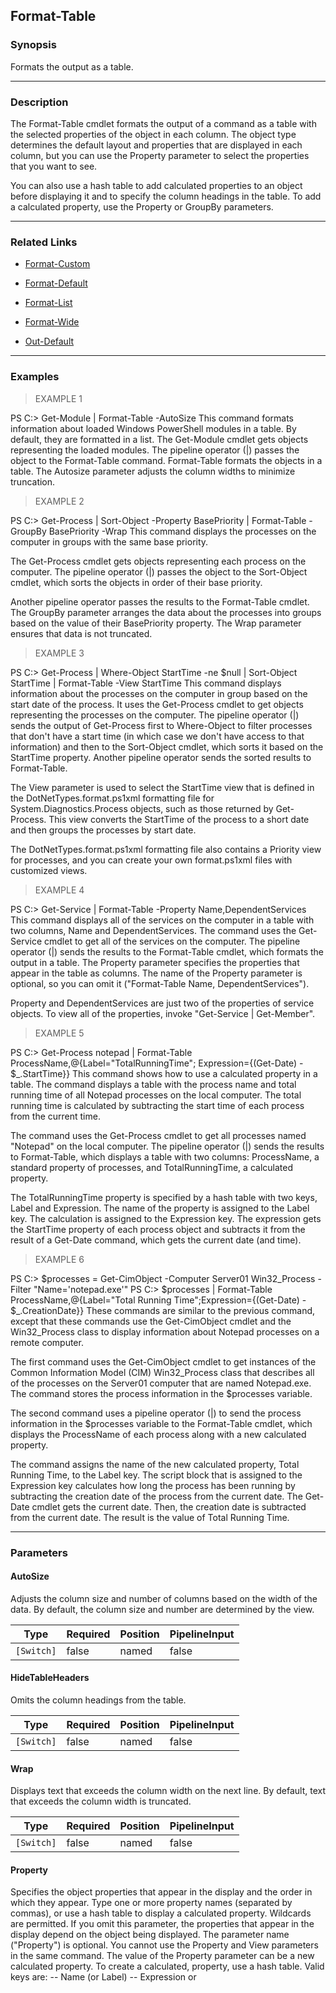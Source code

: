 Format-Table
------------

### Synopsis
Formats the output as a table.

---

### Description

The Format-Table cmdlet formats the output of a command as a table with the selected properties of the object in each column. The object type determines the default layout and properties that are displayed in each column, but you can use the Property parameter to select the properties that you want to see.

You can also use a hash table to add calculated properties to an object before displaying it and to specify the column headings in the table. To add a calculated property, use the Property or GroupBy parameters.

---

### Related Links
* [Format-Custom](Format-Custom)

* [Format-Default](Format-Default)

* [Format-List](Format-List)

* [Format-Wide](Format-Wide)

* [Out-Default](Out-Default)

---

### Examples
> EXAMPLE 1

PS C:\> Get-Module | Format-Table -AutoSize
This command formats information about loaded Windows PowerShell modules in a table. By default, they are formatted in a list. The Get-Module cmdlet gets objects representing the loaded modules. The pipeline operator (|) passes the object to the Format-Table command. Format-Table formats the objects in a table. The Autosize parameter adjusts the column widths to minimize truncation.
> EXAMPLE 2

PS C:\> Get-Process | Sort-Object -Property BasePriority | Format-Table -GroupBy BasePriority -Wrap
This command displays the processes on the computer in groups with the same base priority.

The Get-Process cmdlet gets objects representing each process on the computer. The pipeline operator (|) passes the object to the Sort-Object cmdlet, which sorts the objects in order of their base priority.

Another pipeline operator passes the results to the Format-Table cmdlet. The GroupBy parameter arranges the data about the processes into groups based on the value of their BasePriority property. The Wrap parameter ensures that data is not truncated.
> EXAMPLE 3

PS C:\> Get-Process | Where-Object StartTime -ne $null | Sort-Object StartTime | Format-Table -View StartTime
This command displays information about the processes on the computer in group based on the start date of the process. It uses the Get-Process cmdlet to get objects representing the processes on the computer. The pipeline operator (|) sends the output of Get-Process first to Where-Object to filter processes that don't have a start time (in which case we don't have access to that information) and then to the Sort-Object cmdlet, which sorts it based on the StartTime property. Another pipeline operator sends the sorted results to Format-Table.

The View parameter is used to select the StartTime view that is defined in the DotNetTypes.format.ps1xml formatting file for System.Diagnostics.Process objects, such as those returned by Get-Process. This view converts the StartTime of the process to a short date and then groups the processes by start date.

The DotNetTypes.format.ps1xml formatting file also contains a Priority view for processes, and you can create your own format.ps1xml files with customized views.
> EXAMPLE 4

PS C:\> Get-Service | Format-Table -Property Name,DependentServices
This command displays all of the services on the computer in a table with two columns, Name and DependentServices. The command uses the Get-Service cmdlet to get all of the services on the computer. The pipeline operator (|) sends the results to the Format-Table cmdlet, which formats the output in a table. The Property parameter specifies the properties that appear in the table as columns. The name of the Property parameter is optional, so you can omit it ("Format-Table Name, DependentServices").

Property and DependentServices are just two of the properties of service objects. To view all of the properties, invoke "Get-Service | Get-Member".
> EXAMPLE 5

PS C:\> Get-Process notepad | Format-Table ProcessName,@{Label="TotalRunningTime"; Expression={(Get-Date) - $_.StartTime}}
This command shows how to use a calculated property in a table. The command displays a table with the process name and total running time of all Notepad processes on the local computer. The total running time is calculated by subtracting the start time of each process from the current time.

The command uses the Get-Process cmdlet to get all processes named "Notepad" on the local computer. The pipeline operator (|) sends the results to Format-Table, which displays a table with two columns: ProcessName, a standard property of processes, and TotalRunningTime, a calculated property.

The TotalRunningTime property is specified by a hash table with two keys, Label and Expression. The name of the property is assigned to the Label key. The calculation is assigned to the Expression key. The expression gets the StartTime property of each process object and subtracts it from the result of a Get-Date command, which gets the current date (and time).
> EXAMPLE 6

PS C:\> $processes = Get-CimObject -Computer Server01 Win32_Process -Filter "Name='notepad.exe'"
PS C:\> $processes | Format-Table ProcessName,@{Label="Total Running Time";Expression={(Get-Date) - $_.CreationDate}}
These commands are similar to the previous command, except that these commands use the Get-CimObject cmdlet and the Win32_Process class to display information about Notepad processes on a remote computer.

The first command uses the Get-CimObject cmdlet to get instances of the Common Information Model (CIM) Win32_Process class that describes all of the processes on the Server01 computer that are named Notepad.exe. The command stores the process information in the $processes variable.

The second command uses a pipeline operator (|) to send the process information in the $processes variable to the Format-Table cmdlet, which displays the ProcessName of each process along with a new calculated property.

The command assigns the name of the new calculated property, Total Running Time, to the Label key. The script block that is assigned to the Expression key calculates how long the process has been running by subtracting the creation date of the process from the current date. The Get-Date cmdlet gets the current date. Then, the creation date is subtracted from the current date. The result is the value of Total Running Time.

---

### Parameters
#### **AutoSize**
Adjusts the column size and number of columns based on the width of the data. By default, the column size and number are determined by the view.

|Type      |Required|Position|PipelineInput|
|----------|--------|--------|-------------|
|`[Switch]`|false   |named   |false        |

#### **HideTableHeaders**
Omits the column headings from the table.

|Type      |Required|Position|PipelineInput|
|----------|--------|--------|-------------|
|`[Switch]`|false   |named   |false        |

#### **Wrap**
Displays text that exceeds the column width on the next line. By default, text that exceeds the column width is truncated.

|Type      |Required|Position|PipelineInput|
|----------|--------|--------|-------------|
|`[Switch]`|false   |named   |false        |

#### **Property**
Specifies the object properties that appear in the display and the order in which they appear. Type one or more property names (separated by commas), or use a hash table to display a calculated property. Wildcards are permitted.
If you omit this parameter, the properties that appear in the display depend on the object being displayed. The parameter name ("Property") is optional. You cannot use the Property and View parameters in the same command.
The value of the Property parameter can be a new calculated property. To create a calculated, property, use a hash table. Valid keys are:
-- Name (or Label) <string>
-- Expression <string> or <script block>
-- FormatString <string>
-- Width <int32>
-- Alignment (value can be "Left", "Center", or "Right")

|Type        |Required|Position|PipelineInput|
|------------|--------|--------|-------------|
|`[Object[]]`|false   |0       |false        |

#### **GroupBy**
Arranges sorted output in separate tables based on a property value. For example, you can use GroupBy to list services in separate tables based on their status.
Enter an expression or a property of the output. The output must be sorted before you send it to Format-Table.
The value of the GroupBy parameter can be a new calculated property. To create a calculated, property, use a hash table. Valid keys are:
-- Name (or Label) <string>
-- Expression <string> or <script block>
-- FormatString <string>

|Type      |Required|Position|PipelineInput|
|----------|--------|--------|-------------|
|`[Object]`|false   |named   |false        |

#### **View**
Specifies the name of an alternate table format or "view." You cannot use the Property and View parameters in the same command.

|Type      |Required|Position|PipelineInput|
|----------|--------|--------|-------------|
|`[String]`|false   |named   |false        |

#### **ShowError**
Sends errors through the pipeline. This parameter is rarely used, but can be used as a debugging aid when you are formatting expressions in a Format-Table command, and the expressions do not appear to be working. The following shows an example of the results of adding the ShowError parameter with an expression.
PS > Get-Date | Format-Table DayOfWeek,{ $_ / $null } -ShowError
DayOfWeek $_ / $null
--------- ------------
Wednesday
Failed to evaluate expression " $_ / $null ".
 + CategoryInfo : InvalidArgument: (10/30/2013 2:28:07 PM:PSObject) [], RuntimeException
 + FullyQualifiedErrorId : mshExpressionError

|Type      |Required|Position|PipelineInput|
|----------|--------|--------|-------------|
|`[Switch]`|false   |named   |false        |

#### **DisplayError**
Displays errors at the command line. This parameter is rarely used, but can be used as a debugging aid when you are formatting expressions in a Format-Table command, and the expressions do not appear to be working. The following shows an example of the results of adding the DisplayError parameter with an expression.
PS C:\> Get-Date | Format-Table DayOfWeek,{ $_ / $null } -ShowError
DayOfWeek  $_ / $null
--------- ------------
Wednesday #ERR

|Type      |Required|Position|PipelineInput|
|----------|--------|--------|-------------|
|`[Switch]`|false   |named   |false        |

#### **Force**
Directs the cmdlet to display all of the error information. Use with the DisplayError or ShowError parameters. By default, when an error object is written to the error or display streams, only some of the error information is displayed.

|Type      |Required|Position|PipelineInput|
|----------|--------|--------|-------------|
|`[Switch]`|false   |named   |false        |

#### **Expand**
Formats the collection object, as well as the objects in the collection. This parameter is designed to format objects that support the ICollection (System.Collections) interface. The default value is EnumOnly.
Valid values are:
-- EnumOnly: Displays the properties of the objects in the collection.
-- CoreOnly: Displays the properties of the collection object.
-- Both: Displays the properties of the collection object and the properties of objects in the collection.
Valid Values:

* CoreOnly
* EnumOnly
* Both

|Type      |Required|Position|PipelineInput|
|----------|--------|--------|-------------|
|`[String]`|false   |named   |false        |

#### **InputObject**
Specifies the objects to be formatted. Enter a variable that contains the objects, or type a command or expression that gets the objects.

|Type        |Required|Position|PipelineInput |
|------------|--------|--------|--------------|
|`[PSObject]`|false   |named   |true (ByValue)|

#### **PersistWhenOutput**
When formatting objects that are stored in a variable, persists the format information on those objects even after it is rendered in the console. By default, format information is removed from objects when it is rendered in the console.

|Type      |Required|Position|PipelineInput|Aliases|
|----------|--------|--------|-------------|-------|
|`[Switch]`|false   |named   |false        |Sticky |

---

### Inputs
PSObject

You can pipe any object to Format-Table.

---

### Outputs
* [Management.Automation.PSObject](https://learn.microsoft.com/en-us/dotnet/api/System.Management.Automation.PSObject)

---

### Notes
The GroupBy parameter assumes that the objects are sorted. Before using Format-Table to group the objects, use the Sort-Object cmdlet to sort them.

The View parameter lets you specify an alternate format for the table. You can use the views defined in the *.format.PS1XML files in the Windows PowerShell 
directory or you can create your own views in new PS1XML files and then use the Update-FormatData cmdlet to include them in Windows PowerShell.

The alternate views for the View parameter must use the table format. If it does not, the command fails. If the alternate view is a list, use the Format-List 
cmdlet. If the alternate view is neither a list nor a table, use the Format-Custom cmdlet.

---

### Syntax
```PowerShell
Format-Table [-AutoSize <SwitchParameter>] [-HideTableHeaders <SwitchParameter>] [-Wrap <SwitchParameter>] [[-Property] <Object[]>] [-GroupBy <Object>] [-View 
```
```PowerShell
<String>] [-ShowError <SwitchParameter>] [-DisplayError <SwitchParameter>] [-Force <SwitchParameter>] [-Expand <String>] [-InputObject <PSObject>] 
```
```PowerShell
[-PersistWhenOutput <SwitchParameter>] [<CommonParameters>]
```
